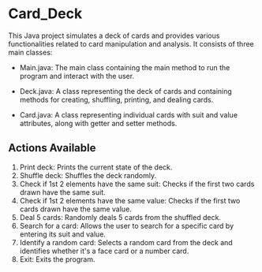 # Card_Deck

This Java project simulates a deck of cards and provides various functionalities related to card manipulation and analysis. It consists of three main classes:

* Main.java: The main class containing the main method to run the program and interact with the user.

* Deck.java: A class representing the deck of cards and containing methods for creating, shuffling, printing, and dealing cards.

* Card.java: A class representing individual cards with suit and value attributes, along with getter and setter methods.

## Actions Available

1. Print deck: Prints the current state of the deck.
2. Shuffle deck: Shuffles the deck randomly.
3. Check if 1st 2 elements have the same suit: Checks if the first two cards drawn have the same suit.
4. Check if 1st 2 elements have the same value: Checks if the first two cards drawn have the same value.
5. Deal 5 cards: Randomly deals 5 cards from the shuffled deck.
6. Search for a card: Allows the user to search for a specific card by entering its suit and value.
7. Identify a random card: Selects a random card from the deck and identifies whether it's a face card or a number card.
8. Exit: Exits the program.
